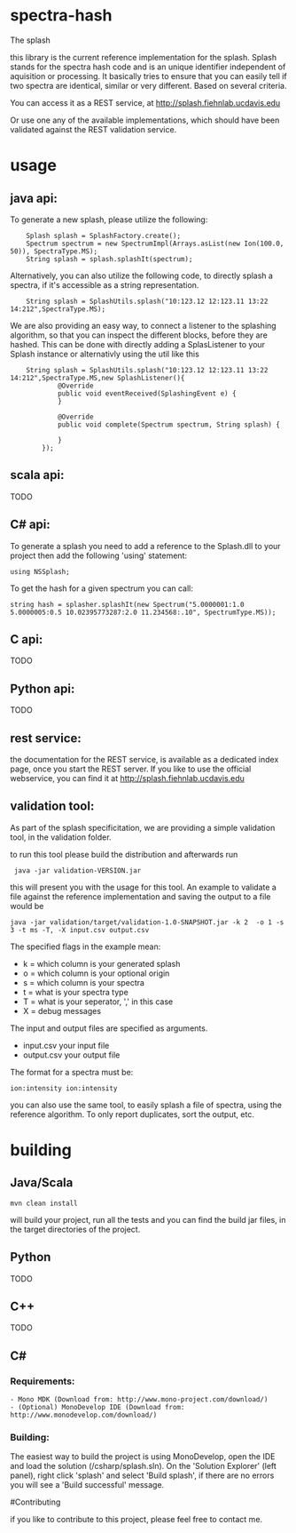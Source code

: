 # spectra-hash
The splash

this library is the current reference implementation for the splash. Splash stands for the spectra hash code and is an unique identifier independent of aquisition or processing. It basically tries to ensure that you can easily tell if two spectra are identical, similar or very different. Based on several criteria.

You can access it as a REST service, at http://splash.fiehnlab.ucdavis.edu

Or use one any of the available implementations, which should have been validated against the REST validation service.

# usage

## java api:
To generate a new splash, please utilize the following:


```
    Splash splash = SplashFactory.create();
    Spectrum spectrum = new SpectrumImpl(Arrays.asList(new Ion(100.0, 50)), SpectraType.MS);
    String splash = splash.splashIt(spectrum);
```

Alternatively, you can also utilize the following code, to directly splash a spectra, if it's accessible as a string representation.

```
    String splash = SplashUtils.splash("10:123.12 12:123.11 13:22 14:212",SpectraType.MS);
```

We are also providing an easy way, to connect a listener to the splashing algorithm, so that you can inspect the different blocks, before they are hashed. This can be done with directly adding a SplasListener to your Splash instance or alternativly using the util like this

```
    String splash = SplashUtils.splash("10:123.12 12:123.11 13:22 14:212",SpectraType.MS,new SplashListener(){
            @Override
            public void eventReceived(SplashingEvent e) {
            }

            @Override
            public void complete(Spectrum spectrum, String splash) {
                
            }
        });

```

## scala api:

TODO

## C# api:

To generate a splash you need to add a reference to the Splash.dll to your project then add the following 'using' statement:
```
using NSSplash;
```

To get the hash for a given spectrum you can call:
```
string hash = splasher.splashIt(new Spectrum("5.0000001:1.0 5.0000005:0.5 10.02395773287:2.0 11.234568:.10", SpectrumType.MS));
```

## C api:

TODO

## Python api:

TODO

## rest service:

the documentation for the REST service, is available as a dedicated index page, once you start the REST server. If you like to use the official webservice, you can find it at http://splash.fiehnlab.ucdavis.edu


## validation tool:

As part of the splash specificitation, we are providing a simple validation tool, in the validation folder.

to run this tool please build the distribution and afterwards run

```
 java -jar validation-VERSION.jar
```

this will present you with the usage for this tool. An example to validate a file against the reference implementation and saving the output to a file would be

```
java -jar validation/target/validation-1.0-SNAPSHOT.jar -k 2  -o 1 -s 3 -t ms -T, -X input.csv output.csv
```

The specified flags in the example mean:

* k = which column is your generated splash
* o = which column is your optional origin
* s = which column is your spectra
* t = what is your spectra type
* T = what is your seperator, ',' in this case
* X = debug messages

The input and output files are specified as arguments.

* input.csv your input file
* output.csv your output file

The format for a spectra must be:

```
ion:intensity ion:intensity
```

you can also use the same tool, to easily splash a file of spectra, using the reference algorithm. To only report duplicates, sort the output, etc.

# building

## Java/Scala

```
mvn clean install
```

will build your project, run all the tests and you can find the build jar files, in the target directories of the project.

## Python

TODO

## C++

TODO

## C# 

### Requirements:
    - Mono MDK (Download from: http://www.mono-project.com/download/)
    - (Optional) MonoDevelop IDE (Download from: http://www.monodevelop.com/download/)
### Building:
The easiest way to build the project is using MonoDevelop, open the IDE and load the solution (<download folder>/csharp/splash.sln).
On the 'Solution Explorer' (left panel), right click 'splash' and select 'Build splash', if there are no errors you will see a 'Build successful' message.

#Contributing

if you like to contribute to this project, please feel free to contact me.
